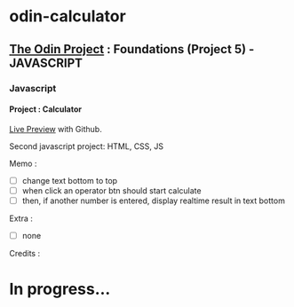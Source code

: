# odin-calculator

## <a href="https://www.theodinproject.com/">The Odin Project</a> : Foundations (Project 5) - JAVASCRIPT

### Javascript

#### Project : Calculator

<a href="https://lolikana.github.io/odin-calculator/" target="_blank">Live Preview</a> with Github.

Second javascript project: HTML, CSS, JS

Memo :
- [ ] change text bottom to top
- [ ] when click an operator btn should start calculate
- [ ] then, if another number is entered, display realtime result in text bottom 

Extra :
- [ ] none

Credits :



 # In progress...
